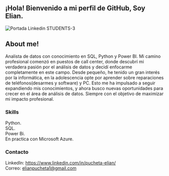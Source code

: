 ## ¡Hola! Bienvenido a mi perfil de GitHub, Soy Elian.

![Portada Linkedin  STUDENTS-3](https://github.com/user-attachments/assets/25d930d9-28fb-49a2-b606-707bb8bcbe01)


## About me!
Analista de datos con conocimiento en SQL, Python y Power BI. 
Mi camino profesional comenzó en puestos de call center, donde descubrí mi verdadera pasión por el análisis de datos y decidí enfocarme completamente en este campo. 
Desde pequeño, he tenido un gran interés por la informática, en la adolescencia opte por aprender sobre reparaciones de teléfonos(desarmes y software) y PC. Esto me ha impulsado a seguir expandiendo mis conocimientos, y ahora busco nuevas oportunidades para crecer en el área de análisis de datos. Siempre con el objetivo de maximizar mi impacto profesional.

### Skills

Python. \
SQL. \
Power Bi. \
En practica con Microsoft Azure.

### Contacto
LinkedIn: https://www.linkedin.com/in/pucheta-elian/ \
Correo: elianpucheta1@gmail.com
<!---
eliancba/eliancba is a ✨ special ✨ repository because its `README.md` (this file) appears on your GitHub profile.
You can click the Preview link to take a look at your changes.
--->
